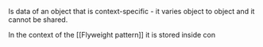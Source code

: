 Is data of an object that is context-specific - it varies object to object and it cannot be shared.

In the context of the [[Flyweight pattern]] it is stored inside con